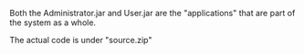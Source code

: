 Both the Administrator.jar and User.jar are the "applications" that are part of the system as a whole.

The actual code is under "source.zip"
